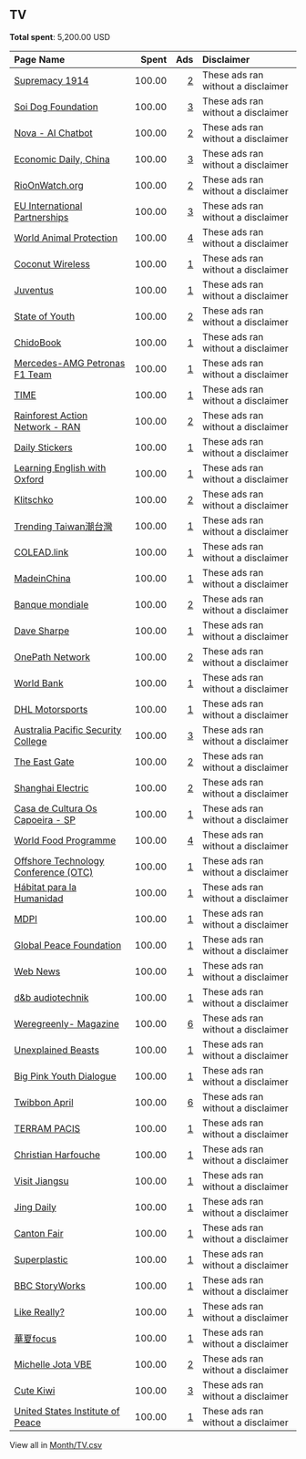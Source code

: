 ## TV
**Total spent**: 5,200.00 USD

|Page Name|Spent|Ads|Disclaimer|
|:---|---:|---:|:---|
|[Supremacy 1914](https://www.facebook.com/200480966638039)|100.00|[2](https://www.facebook.com/ads/library/?active_status=all&ad_type=political_and_issue_ads&country=TV&view_all_page_id=200480966638039&search_type=page&media_type=all)|These ads ran without a disclaimer|
|[Soi Dog Foundation](https://www.facebook.com/108625789179165)|100.00|[3](https://www.facebook.com/ads/library/?active_status=all&ad_type=political_and_issue_ads&country=TV&view_all_page_id=108625789179165&search_type=page&media_type=all)|These ads ran without a disclaimer|
|[Nova - AI Chatbot](https://www.facebook.com/106348682400630)|100.00|[2](https://www.facebook.com/ads/library/?active_status=all&ad_type=political_and_issue_ads&country=TV&view_all_page_id=106348682400630&search_type=page&media_type=all)|These ads ran without a disclaimer|
|[Economic Daily, China](https://www.facebook.com/112757083778788)|100.00|[3](https://www.facebook.com/ads/library/?active_status=all&ad_type=political_and_issue_ads&country=TV&view_all_page_id=112757083778788&search_type=page&media_type=all)|These ads ran without a disclaimer|
|[RioOnWatch.org](https://www.facebook.com/133945616646913)|100.00|[2](https://www.facebook.com/ads/library/?active_status=all&ad_type=political_and_issue_ads&country=TV&view_all_page_id=133945616646913&search_type=page&media_type=all)|These ads ran without a disclaimer|
|[EU International Partnerships](https://www.facebook.com/287842647957979)|100.00|[3](https://www.facebook.com/ads/library/?active_status=all&ad_type=political_and_issue_ads&country=TV&view_all_page_id=287842647957979&search_type=page&media_type=all)|These ads ran without a disclaimer|
|[World Animal Protection](https://www.facebook.com/19740928752)|100.00|[4](https://www.facebook.com/ads/library/?active_status=all&ad_type=political_and_issue_ads&country=TV&view_all_page_id=19740928752&search_type=page&media_type=all)|These ads ran without a disclaimer|
|[Coconut Wireless](https://www.facebook.com/202655389892988)|100.00|[1](https://www.facebook.com/ads/library/?active_status=all&ad_type=political_and_issue_ads&country=TV&view_all_page_id=202655389892988&search_type=page&media_type=all)|These ads ran without a disclaimer|
|[Juventus](https://www.facebook.com/171522852874952)|100.00|[1](https://www.facebook.com/ads/library/?active_status=all&ad_type=political_and_issue_ads&country=TV&view_all_page_id=171522852874952&search_type=page&media_type=all)|These ads ran without a disclaimer|
|[State of Youth](https://www.facebook.com/111622410196045)|100.00|[2](https://www.facebook.com/ads/library/?active_status=all&ad_type=political_and_issue_ads&country=TV&view_all_page_id=111622410196045&search_type=page&media_type=all)|These ads ran without a disclaimer|
|[ChidoBook](https://www.facebook.com/110993941170214)|100.00|[1](https://www.facebook.com/ads/library/?active_status=all&ad_type=political_and_issue_ads&country=TV&view_all_page_id=110993941170214&search_type=page&media_type=all)|These ads ran without a disclaimer|
|[Mercedes-AMG Petronas F1 Team](https://www.facebook.com/79511407410)|100.00|[1](https://www.facebook.com/ads/library/?active_status=all&ad_type=political_and_issue_ads&country=TV&view_all_page_id=79511407410&search_type=page&media_type=all)|These ads ran without a disclaimer|
|[TIME](https://www.facebook.com/10606591490)|100.00|[1](https://www.facebook.com/ads/library/?active_status=all&ad_type=political_and_issue_ads&country=TV&view_all_page_id=10606591490&search_type=page&media_type=all)|These ads ran without a disclaimer|
|[Rainforest Action Network - RAN](https://www.facebook.com/8002590959)|100.00|[2](https://www.facebook.com/ads/library/?active_status=all&ad_type=political_and_issue_ads&country=TV&view_all_page_id=8002590959&search_type=page&media_type=all)|These ads ran without a disclaimer|
|[Daily Stickers](https://www.facebook.com/2418643321715898)|100.00|[1](https://www.facebook.com/ads/library/?active_status=all&ad_type=political_and_issue_ads&country=TV&view_all_page_id=2418643321715898&search_type=page&media_type=all)|These ads ran without a disclaimer|
|[Learning English with Oxford](https://www.facebook.com/2354017254707192)|100.00|[1](https://www.facebook.com/ads/library/?active_status=all&ad_type=political_and_issue_ads&country=TV&view_all_page_id=2354017254707192&search_type=page&media_type=all)|These ads ran without a disclaimer|
|[Klitschko](https://www.facebook.com/285530825204)|100.00|[2](https://www.facebook.com/ads/library/?active_status=all&ad_type=political_and_issue_ads&country=TV&view_all_page_id=285530825204&search_type=page&media_type=all)|These ads ran without a disclaimer|
|[Trending Taiwan潮台灣](https://www.facebook.com/1684724295099974)|100.00|[1](https://www.facebook.com/ads/library/?active_status=all&ad_type=political_and_issue_ads&country=TV&view_all_page_id=1684724295099974&search_type=page&media_type=all)|These ads ran without a disclaimer|
|[COLEAD.link](https://www.facebook.com/438651852841000)|100.00|[1](https://www.facebook.com/ads/library/?active_status=all&ad_type=political_and_issue_ads&country=TV&view_all_page_id=438651852841000&search_type=page&media_type=all)|These ads ran without a disclaimer|
|[MadeinChina](https://www.facebook.com/102300279228311)|100.00|[1](https://www.facebook.com/ads/library/?active_status=all&ad_type=political_and_issue_ads&country=TV&view_all_page_id=102300279228311&search_type=page&media_type=all)|These ads ran without a disclaimer|
|[Banque mondiale](https://www.facebook.com/155174084508744)|100.00|[2](https://www.facebook.com/ads/library/?active_status=all&ad_type=political_and_issue_ads&country=TV&view_all_page_id=155174084508744&search_type=page&media_type=all)|These ads ran without a disclaimer|
|[Dave Sharpe](https://www.facebook.com/101138836304674)|100.00|[1](https://www.facebook.com/ads/library/?active_status=all&ad_type=political_and_issue_ads&country=TV&view_all_page_id=101138836304674&search_type=page&media_type=all)|These ads ran without a disclaimer|
|[OnePath Network](https://www.facebook.com/771462172882741)|100.00|[2](https://www.facebook.com/ads/library/?active_status=all&ad_type=political_and_issue_ads&country=TV&view_all_page_id=771462172882741&search_type=page&media_type=all)|These ads ran without a disclaimer|
|[World Bank](https://www.facebook.com/153371894688575)|100.00|[1](https://www.facebook.com/ads/library/?active_status=all&ad_type=political_and_issue_ads&country=TV&view_all_page_id=153371894688575&search_type=page&media_type=all)|These ads ran without a disclaimer|
|[DHL Motorsports](https://www.facebook.com/121350964566751)|100.00|[1](https://www.facebook.com/ads/library/?active_status=all&ad_type=political_and_issue_ads&country=TV&view_all_page_id=121350964566751&search_type=page&media_type=all)|These ads ran without a disclaimer|
|[Australia Pacific Security College](https://www.facebook.com/110801873957389)|100.00|[3](https://www.facebook.com/ads/library/?active_status=all&ad_type=political_and_issue_ads&country=TV&view_all_page_id=110801873957389&search_type=page&media_type=all)|These ads ran without a disclaimer|
|[The East Gate](https://www.facebook.com/343786409509707)|100.00|[2](https://www.facebook.com/ads/library/?active_status=all&ad_type=political_and_issue_ads&country=TV&view_all_page_id=343786409509707&search_type=page&media_type=all)|These ads ran without a disclaimer|
|[Shanghai Electric](https://www.facebook.com/102415047928145)|100.00|[2](https://www.facebook.com/ads/library/?active_status=all&ad_type=political_and_issue_ads&country=TV&view_all_page_id=102415047928145&search_type=page&media_type=all)|These ads ran without a disclaimer|
|[Casa de Cultura Os Capoeira - SP](https://www.facebook.com/117777647908592)|100.00|[1](https://www.facebook.com/ads/library/?active_status=all&ad_type=political_and_issue_ads&country=TV&view_all_page_id=117777647908592&search_type=page&media_type=all)|These ads ran without a disclaimer|
|[World Food Programme](https://www.facebook.com/28312410177)|100.00|[4](https://www.facebook.com/ads/library/?active_status=all&ad_type=political_and_issue_ads&country=TV&view_all_page_id=28312410177&search_type=page&media_type=all)|These ads ran without a disclaimer|
|[Offshore Technology Conference (OTC)](https://www.facebook.com/393412505386)|100.00|[1](https://www.facebook.com/ads/library/?active_status=all&ad_type=political_and_issue_ads&country=TV&view_all_page_id=393412505386&search_type=page&media_type=all)|These ads ran without a disclaimer|
|[Hábitat para la Humanidad](https://www.facebook.com/94199711897)|100.00|[1](https://www.facebook.com/ads/library/?active_status=all&ad_type=political_and_issue_ads&country=TV&view_all_page_id=94199711897&search_type=page&media_type=all)|These ads ran without a disclaimer|
|[MDPI](https://www.facebook.com/131189377574)|100.00|[1](https://www.facebook.com/ads/library/?active_status=all&ad_type=political_and_issue_ads&country=TV&view_all_page_id=131189377574&search_type=page&media_type=all)|These ads ran without a disclaimer|
|[Global Peace Foundation](https://www.facebook.com/17973644177)|100.00|[1](https://www.facebook.com/ads/library/?active_status=all&ad_type=political_and_issue_ads&country=TV&view_all_page_id=17973644177&search_type=page&media_type=all)|These ads ran without a disclaimer|
|[Web News](https://www.facebook.com/101289218907718)|100.00|[1](https://www.facebook.com/ads/library/?active_status=all&ad_type=political_and_issue_ads&country=TV&view_all_page_id=101289218907718&search_type=page&media_type=all)|These ads ran without a disclaimer|
|[d&b audiotechnik](https://www.facebook.com/548577435509026)|100.00|[1](https://www.facebook.com/ads/library/?active_status=all&ad_type=political_and_issue_ads&country=TV&view_all_page_id=548577435509026&search_type=page&media_type=all)|These ads ran without a disclaimer|
|[Weregreenly- Magazine](https://www.facebook.com/100374392742057)|100.00|[6](https://www.facebook.com/ads/library/?active_status=all&ad_type=political_and_issue_ads&country=TV&view_all_page_id=100374392742057&search_type=page&media_type=all)|These ads ran without a disclaimer|
|[Unexplained Beasts](https://www.facebook.com/114184975000819)|100.00|[1](https://www.facebook.com/ads/library/?active_status=all&ad_type=political_and_issue_ads&country=TV&view_all_page_id=114184975000819&search_type=page&media_type=all)|These ads ran without a disclaimer|
|[Big Pink Youth Dialogue](https://www.facebook.com/117039841320523)|100.00|[1](https://www.facebook.com/ads/library/?active_status=all&ad_type=political_and_issue_ads&country=TV&view_all_page_id=117039841320523&search_type=page&media_type=all)|These ads ran without a disclaimer|
|[Twibbon April](https://www.facebook.com/110980888642151)|100.00|[6](https://www.facebook.com/ads/library/?active_status=all&ad_type=political_and_issue_ads&country=TV&view_all_page_id=110980888642151&search_type=page&media_type=all)|These ads ran without a disclaimer|
|[TERRAM PACIS](https://www.facebook.com/312898778847834)|100.00|[1](https://www.facebook.com/ads/library/?active_status=all&ad_type=political_and_issue_ads&country=TV&view_all_page_id=312898778847834&search_type=page&media_type=all)|These ads ran without a disclaimer|
|[Christian Harfouche](https://www.facebook.com/141271779363886)|100.00|[1](https://www.facebook.com/ads/library/?active_status=all&ad_type=political_and_issue_ads&country=TV&view_all_page_id=141271779363886&search_type=page&media_type=all)|These ads ran without a disclaimer|
|[Visit Jiangsu](https://www.facebook.com/983135718420987)|100.00|[1](https://www.facebook.com/ads/library/?active_status=all&ad_type=political_and_issue_ads&country=TV&view_all_page_id=983135718420987&search_type=page&media_type=all)|These ads ran without a disclaimer|
|[Jing Daily](https://www.facebook.com/315543515306)|100.00|[1](https://www.facebook.com/ads/library/?active_status=all&ad_type=political_and_issue_ads&country=TV&view_all_page_id=315543515306&search_type=page&media_type=all)|These ads ran without a disclaimer|
|[Canton Fair](https://www.facebook.com/270082823183144)|100.00|[1](https://www.facebook.com/ads/library/?active_status=all&ad_type=political_and_issue_ads&country=TV&view_all_page_id=270082823183144&search_type=page&media_type=all)|These ads ran without a disclaimer|
|[Superplastic](https://www.facebook.com/154680184946903)|100.00|[1](https://www.facebook.com/ads/library/?active_status=all&ad_type=political_and_issue_ads&country=TV&view_all_page_id=154680184946903&search_type=page&media_type=all)|These ads ran without a disclaimer|
|[BBC StoryWorks](https://www.facebook.com/1834313933459789)|100.00|[1](https://www.facebook.com/ads/library/?active_status=all&ad_type=political_and_issue_ads&country=TV&view_all_page_id=1834313933459789&search_type=page&media_type=all)|These ads ran without a disclaimer|
|[Like Really?](https://www.facebook.com/887289491336788)|100.00|[1](https://www.facebook.com/ads/library/?active_status=all&ad_type=political_and_issue_ads&country=TV&view_all_page_id=887289491336788&search_type=page&media_type=all)|These ads ran without a disclaimer|
|[華夏focus](https://www.facebook.com/103659765532260)|100.00|[1](https://www.facebook.com/ads/library/?active_status=all&ad_type=political_and_issue_ads&country=TV&view_all_page_id=103659765532260&search_type=page&media_type=all)|These ads ran without a disclaimer|
|[Michelle Jota VBE](https://www.facebook.com/106313092408190)|100.00|[2](https://www.facebook.com/ads/library/?active_status=all&ad_type=political_and_issue_ads&country=TV&view_all_page_id=106313092408190&search_type=page&media_type=all)|These ads ran without a disclaimer|
|[Cute Kiwi](https://www.facebook.com/110463704610731)|100.00|[3](https://www.facebook.com/ads/library/?active_status=all&ad_type=political_and_issue_ads&country=TV&view_all_page_id=110463704610731&search_type=page&media_type=all)|These ads ran without a disclaimer|
|[United States Institute of Peace](https://www.facebook.com/75608370019)|100.00|[1](https://www.facebook.com/ads/library/?active_status=all&ad_type=political_and_issue_ads&country=TV&view_all_page_id=75608370019&search_type=page&media_type=all)|These ads ran without a disclaimer|

View all in [Month/TV.csv](../../MetaData/Month/TV.csv)
